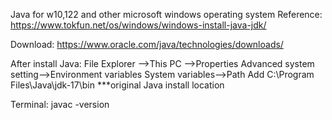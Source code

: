 Java for w10,122 and other microsoft windows operating system 
Reference: https://www.tokfun.net/os/windows/windows-install-java-jdk/

Download:
https://www.oracle.com/java/technologies/downloads/

After install Java:
File Explorer -->This PC -->Properties Advanced system setting-->Environment variables System variables-->Path Add C:\Program Files\Java\jdk-17\bin ***original Java install location

Terminal:
javac -version








